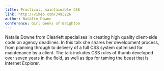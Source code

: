 ```yaml
---
title: Practical, maintainable CSS
link: http://vimeo.com/3493226
author: Natalie Downe
conference: Girl Geeks of Brighton
---
```


Natalie Downe from Clearleft specialises in creating high quality client-side code on agency deadlines. In this talk she shares her development process, from planning through to delivery of a full CSS system optimised for maintenance by a client. The talk includes CSS rules of thumb developed over seven years in the field, as well as tips for taming the beast that is Internet Explorer.